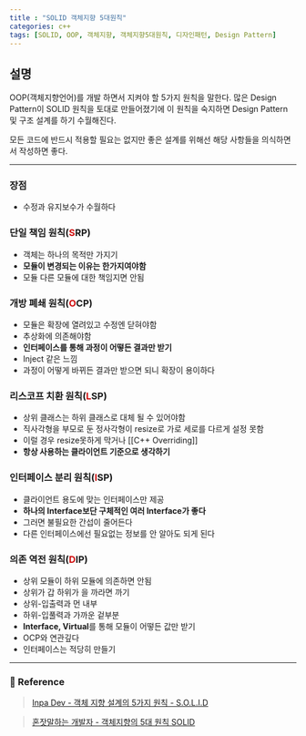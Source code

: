 ```yaml
---
title : "SOLID 객체지향 5대원칙"
categories: c++
tags: [SOLID, OOP, 객체지향, 객체지향5대원칙, 디자인패턴, Design Pattern]
---
```

## 설명
OOP(객체지향언어)를 개발 하면서 지켜야 할 5가지 원칙을 말한다. 많은 Design Pattern이 SOLID 원칙을 토대로 만들어졌기에 이 원칙을 숙지하면 Design Pattern 및 구조 설계를 하기 수월해진다.

모든 코드에 반드시 적용할 필요는 없지만 좋은 설계를 위해선 해당 사항들을 의식하면서 작성하면 좋다.


---

### 장점
- 수정과 유지보수가 수월하다

### 단일 책임 원칙(<font color='dodgerred'>S</font>RP)
- 객체는 하나의 목적만 가지기
- **모듈이 변경되는 이유는 한가지여야함**
- 모듈 다른 모듈에 대한 책임지면 안됨

### 개방 폐쇄 원칙(<font color='dodgerred'>O</font>CP)
- 모듈은 확장에 열려있고 수정엔 닫혀야함
- 추상화에 의존해야함
- **인터페이스를 통해 과정이 어떻든 결과만 받기**
- Inject 같은 느낌
- 과정이 어떻게 바뀌든 결과만 받으면 되니 확장이 용이하다

### 리스코프 치환 원칙(<font color='dodgerred'>L</font>SP)
- 상위 클래스는 하위 클래스로 대체 될 수 있어야함
- 직사각형을 부모로 둔 정사각형이 resize로 가로 세로를 다르게 설정 못함
- 이럴 경우 resize못하게 막거나 [[C++ Overriding]]
- **항상 사용하는 클라이언트 기준으로 생각하기**

### 인터페이스 분리 원칙(<font color='dodgerred'>I</font>SP)
- 클라이언트 용도에 맞는 인터페이스만 제공
- **하나의 Interface보단 구체적인 여러 Interface가 좋다**
- 그러면 불필요한 간섭이 줄어든다
- 다른 인터페이스에선 필요없는 정보를 안 알아도 되게 된다

### 의존 역전 원칙(<font color='dodgerred'>D</font>IP)
- 상위 모듈이 하위 모듈에 의존하면 안됨
- 상위가 갑 하위가 을 까라면 까기
- 상위-입출력과 먼 내부
- 하위-입풀력과 가까운 겉부분
- **Interface, Virtual**를 통해 모듈이 어떻든 값만 받기
- OCP와 연관깊다
- 인터페이스는 적당히 만들기

---

### :page_with_curl: Reference
> [Inpa Dev - 객체 지향 설계의 5가지 원칙 - S.O.L.I.D](https://inpa.tistory.com/entry/OOP-%F0%9F%92%A0-%EA%B0%9D%EC%B2%B4-%EC%A7%80%ED%96%A5-%EC%84%A4%EA%B3%84%EC%9D%98-5%EA%B0%80%EC%A7%80-%EC%9B%90%EC%B9%99-SOLID)

>[혼잣말하는 개발자 - 객체지향의 5대 원칙 SOLID](https://dev-cool.tistory.com/18)